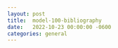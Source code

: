 ```yaml
---
layout:	post
title:	model-100-bibliography
date:	2022-10-23 00:00:00 -0600
categories:	general
---
```


